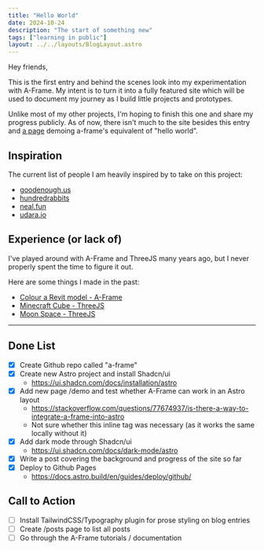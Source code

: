 ```yaml
---
title: "Hello World"
date: 2024-10-24
description: "The start of something new"
tags: ["learning in public"]
layout: ../../layouts/BlogLayout.astro
---
```


Hey friends,

This is the first entry and behind the scenes look into my experimentation with A-Frame. My intent is to turn it into a fully featured site which will be used to document my journey as I build little projects and prototypes.

Unlike most of my other projects, I'm hoping to finish this one and share my progress publicly. As of now, there isn't much to the site besides this entry and <a href="/a-frame/demo">a page</a> demoing a-frame's equivalent of "hello world".

## Inspiration

The current list of people I am heavily inspired by to take on this project:

- [goodenough.us](https://goodenough.us/)
- [hundredrabbits](100r.co)
- [neal.fun](https://neal.fun/)
- [udara.io](https://udara.io/)

## Experience (or lack of)

I've played around with A-Frame and ThreeJS many years ago, but I never properly spent the time to figure it out.

Here are some things I made in the past:

- [Colour a Revit model - A-Frame](https://emilyyleung.github.io/revit_obj_170821/)
- [Minecraft Cube - ThreeJS](https://emilyyleung.github.io/minecraft_cube/)
- [Moon Space - ThreeJS](https://emilyyleung.github.io/moon_space/)

---

## Done List

- [x] Create Github repo called "a-frame"
- [x] Create new Astro project and install Shadcn/ui
  - https://ui.shadcn.com/docs/installation/astro
- [x] Add new page /demo and test whether A-Frame can work in an Astro layout
  - https://stackoverflow.com/questions/77674937/is-there-a-way-to-integrate-a-frame-into-astro
  - Not sure whether this inline tag was necessary (as it works the same locally without it)
- [x] Add dark mode through Shadcn/ui
  - https://ui.shadcn.com/docs/dark-mode/astro
- [x] Write a post covering the background and progress of the site so far
- [x] Deploy to Github Pages
  - https://docs.astro.build/en/guides/deploy/github/

## Call to Action

- [ ] Install TailwindCSS/Typography plugin for prose styling on blog entries
- [ ] Create /posts page to list all posts
- [ ] Go through the A-Frame tutorials / documentation
